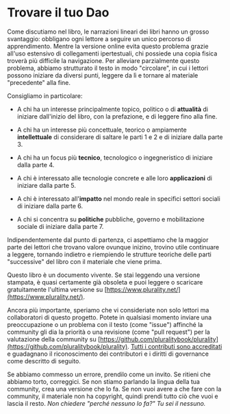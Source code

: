 # Trovare il tuo Dao

Come discutiamo nel libro, le narrazioni lineari dei libri hanno un grosso svantaggio: obbligano ogni lettore a seguire un unico percorso di apprendimento. Mentre la versione online evita questo problema grazie all'uso estensivo di collegamenti ipertestuali, chi possiede una copia fisica troverà più difficile la navigazione. Per alleviare parzialmente questo problema, abbiamo strutturato il testo in modo "circolare", in cui i lettori possono iniziare da diversi punti, leggere da lì e tornare al materiale "precedente" alla fine.

Consigliamo in particolare:

- A chi ha un interesse principalmente topico, politico o di **attualità** di iniziare dall'inizio del libro, con la prefazione, e di leggere fino alla fine.

- A chi ha un interesse più concettuale, teorico o ampiamente **intellettuale** di considerare di saltare le parti 1 e 2 e di iniziare dalla parte 3.

- A chi ha un focus più **tecnico**, tecnologico o ingegneristico di iniziare dalla parte 4.

- A chi è interessato alle tecnologie concrete e alle loro **applicazioni** di iniziare dalla parte 5.

- A chi è interessato all'**impatto** nel mondo reale in specifici settori sociali di iniziare dalla parte 6.

- A chi si concentra su **politiche** pubbliche, governo e mobilitazione sociale di iniziare dalla parte 7.

Indipendentemente dal punto di partenza, ci aspettiamo che la maggior parte dei lettori che trovano valore ovunque inizino, trovino utile continuare a leggere, tornando indietro e riempiendo le strutture teoriche delle parti "successive" del libro con il materiale che viene prima.

Questo libro è un documento vivente. Se stai leggendo una versione stampata, è quasi certamente già obsoleta e puoi leggere o scaricare gratuitamente l'ultima versione su [https://www.plurality.net/](https://www.plurality.net/).

Ancora più importante, speriamo che vi consideriate non solo lettori ma collaboratori di questo progetto. Potete in qualsiasi momento inviare una preoccupazione o un problema con il testo (come "issue") affinché la community gli dia la priorità o una revisione (come "pull request") per la valutazione della community su [https://github.com/pluralitybook/plurality](https://github.com/pluralitybook/plurality). [Tutti i contributi sono accreditati](https://github.com/pluralitybook/plurality/blob/main/docs/Gov4Git%20and%20PMP.md) e guadagnano il riconoscimento dei contributori e i diritti di governance come descritto di seguito.

Se abbiamo commesso un errore, prendilo come un invito. Se ritieni che abbiamo torto, correggici. Se non stiamo parlando la lingua della tua community, crea una versione che lo fa. Se non vuoi avere a che fare con la community, il materiale non ha copyright, quindi prendi tutto ciò che vuoi e lascia il resto. *Non chiedere "perché nessuno lo fa?" Tu sei il nessuno.*